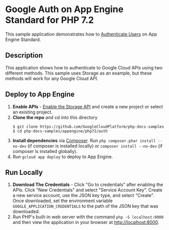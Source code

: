 # Google Auth on App Engine Standard for PHP 7.2

This sample application demonstrates how to [Authenticate Users](https://cloud.google.com/appengine/docs/standard/php7/authenticating-users)
on App Engine Standard.

## Description

This application shows how to authenticate to Google Cloud APIs using two
different methods. This sample uses Storage as an example, but these methods
will work for any Google Cloud API.

## Deploy to App Engine

1.  **Enable APIs** - [Enable the Storage API](https://console.cloud.google.com/flows/enableapi?apiid=storage-api.googleapis.com)
    and create a new project or select an existing project.
1.  **Clone the repo** and cd into this directory
    ```
    $ git clone https://github.com/GoogleCloudPlatform/php-docs-samples
    $ cd php-docs-samples/appengine/php72/auth
    ```
1.  **Install dependencies** via [Composer](http://getcomposer.org/doc/00-intro.md).
    Run `php composer.phar install --no-dev` (if composer is installed locally)
    or `composer install --no-dev` (if composer is installed globally).
1.  Run `gcloud app deploy` to deploy to App Engine.

## Run Locally

1.  **Download The Credentials** - Click "Go to credentials" after enabling the
    APIs. Click "New Credentials" and select "Service Account Key". Create a new
    service account, use the JSON key type, and select "Create". Once
    downloaded, set the environment variable `GOOGLE_APPLICATION_CREDENTIALS` to
    the path of the JSON key that was downloaded.
1.  Run PHP's built-in web server with the command `php -S localhost:8000` and
    then view the application in your browser at
    [http://localhost:8000](http://localhost:8000).
